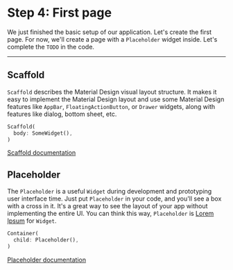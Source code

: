 # Step 4: First page

We just finished the basic setup of our application. Let's create the first page.
For now, we'll create a page with a `Placeholder` widget inside. Let's complete the `TODO` in the code.

---

## Scaffold

`Scaffold` describes the Material Design visual layout structure. It makes it easy to implement the Material Design layout and use some Material Design features like `AppBar`, `FloatingActionButton`, or `Drawer` widgets, along with features like dialog, bottom sheet, etc.

```dart
Scaffold(
  body: SomeWidget(),
)
```

[Scaffold documentation](https://api.flutter.dev/flutter/material/Scaffold-class.html)

## Placeholder

The `Placeholder` is a useful `Widget` during development and prototyping user interface time. Just put `Placeholder` in your code, and you'll see a box with a cross in it. It's a great way to see the layout of your app without implementing the entire UI.
You can think this way, `Placeholder` is [Lorem Ipsum](https://www.lipsum.com/) for `Widget`.

```dart
Container(
  child: Placeholder(),
)
```

[Placeholder documentation](https://api.flutter.dev/flutter/widgets/Placeholder-class.html)
